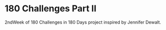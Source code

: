 # 180 Challenges Part II

2ndWeek of 180 Challenges in 180 Days project inspired by Jennifer Dewalt.


